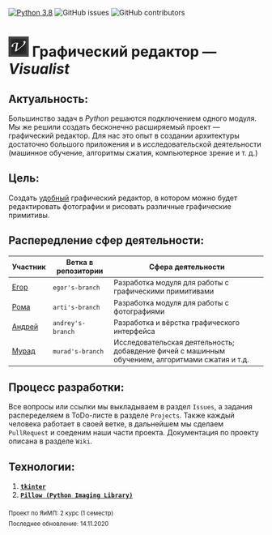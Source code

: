 [![Python 3.8](https://img.shields.io/badge/python-3.8-green.svg)](https://www.python.org/downloads/release/python-380/)
![GitHub issues](https://img.shields.io/github/issues/AM-DreamTeam/graphic_editor)
![GitHub contributors](https://img.shields.io/github/contributors/AM-DreamTeam/graphic_editor)

<h1> <img src="visualist.png" width="40" alt="visualist"/> Графический редактор — <i>Visualist</i> </h1>

## Актуальность:
Большинство задач в *Python* решаются подключением одного модуля. Мы же решили создать бесконечно расширяемый проект — графический редактор. Для нас это опыт в создании архитектуры  достаточно большого приложения и в исследовательской деятельности (машинное обучение, алгоритмы сжатия, компьютерное зрение и т. д.)

## Цель:
Создать <ins>удобный</ins> графический редактор, в котором можно будет редактировать фотографии и рисовать различные графические примитивы.

## Распередление сфер деятельности:
|                 Участник               | Ветка в репозитории |                                    Сфера деятельности                                              |
|----------------------------------------|---------------------|----------------------------------------------------------------------------------------------------|
| [Егор](https://github.com/endygamedev) |  `egor's-branch`    | Разработка модуля для работы с графическими примитивами                                            |
| [Рома](https://github.com/arti-shok)   |  `arti's-branch`    | Разработка модуля для работы с фотографиями                                                        |
| [Андрей](https://github.com/SaintOops) |  `andrey's-branch`  | Разработка и вёрстка графического интерфейса                                                       |
| [Мурад](https://github.com/AkselMath)  |  `murad's-branch`   | Исследовательская деятельность; добавдение фичей с машинным обучением, алгоритмами сжатия и т.д.   |

## Процесс разработки:
Все вопросы или ссылки мы выкладываем в раздел `Issues`, а задания распеределяем в ToDo-листе в разделе `Projects`.
Также каждый человека работает в своей ветке, в дальнейшем мы сделаем `PullRequest` и соеденим наши части проекта.
Документация по проекту описана в разделе `Wiki`.

## Технологии:
1. [**`tkinter`**](https://docs.python.org/3/library/tkinter.html)
1. [**`Pillow (Python Imaging Library)`**](https://pillow.readthedocs.io/en/stable/)

<sub> Проект по ЯиМП: 2 курс (1 семестр) </sub>
<br>
<sub> Последнее обновление: 14.11.2020 </sub>
